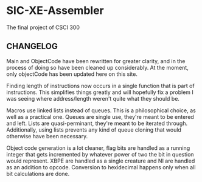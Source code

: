 SIC-XE-Assembler
================

The final project of CSCI 300

CHANGELOG
---------

Main and ObjectCode have been rewritten for greater clarity, and in the process of doing so have been cleaned up considerably.  At the moment, only objectCode has been updated here on this site.

Finding length of instructions now occurs in a single function that is part of instructions.  This simplifies things greatly and will hopefully fix a problem I was seeing where address/length weren't quite what they should be.

Macros use linked lists instead of queues.  This is a philosophical choice, as well as a practical one.  Queues are single use, they're meant to be entered and left.  Lists are quasi-perminant, they're meant to be iterated through.  Additionally, using lists prevents any kind of queue cloning that would otherwise have been necessary.

Object code generation is a lot cleaner, flag bits are handled as a running integer that gets incremented by whatever power of two the bit in question would represent.  XBPE are handled as a single creature and NI are handled as an addition to opcode.  Conversion to hexidecimal happens only when all bit calculations are done.



